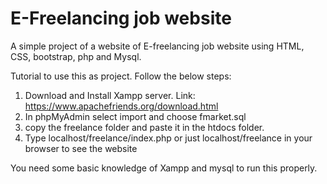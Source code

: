 # E-Freelancing job website 
A simple project of a website of E-freelancing job website using HTML, CSS, bootstrap, php and Mysql.


Tutorial to use this as project.
Follow the below steps:
 1. Download and Install Xampp server. Link: https://www.apachefriends.org/download.html
 2. In phpMyAdmin select import and choose fmarket.sql
 3. copy the freelance folder and paste it in the htdocs folder.
 4. Type localhost/freelance/index.php or just localhost/freelance in your browser to see the website
 
You need some basic knowledge of Xampp and mysql to run this properly.
